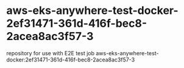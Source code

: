 # aws-eks-anywhere-test-docker-2ef31471-361d-416f-bec8-2acea8ac3f57-3
repository for use with E2E test job aws-eks-anywhere-test-docker:2ef31471-361d-416f-bec8-2acea8ac3f57-3
